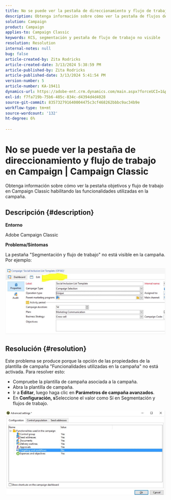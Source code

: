 ```yaml
---
title: No se puede ver la pestaña de direccionamiento y flujo de trabajo en Campaign | Campaign Classic
description: Obtenga información sobre cómo ver la pestaña de flujos de trabajo y objetivos en Campaign Classic
solution: Campaign
product: Campaign
applies-to: Campaign Classic
keywords: KCS, segmentación y pestaña de flujo de trabajo no visible
resolution: Resolution
internal-notes: null
bug: false
article-created-by: Zita Rodricks
article-created-date: 3/13/2024 5:38:59 PM
article-published-by: Zita Rodricks
article-published-date: 3/13/2024 5:41:54 PM
version-number: 5
article-number: KA-19411
dynamics-url: https://adobe-ent.crm.dynamics.com/main.aspx?forceUCI=1&pagetype=entityrecord&etn=knowledgearticle&id=4f849390-60e1-ee11-904c-0022480a227c
exl-id: f7fa719b-75b6-485c-834c-d4394d4d4028
source-git-commit: 835732791640004475c3cf468262bbbc9ac34b9e
workflow-type: tm+mt
source-wordcount: '132'
ht-degree: 6%

---
```


# No se puede ver la pestaña de direccionamiento y flujo de trabajo en Campaign | Campaign Classic


Obtenga información sobre cómo ver la pestaña objetivos y flujo de trabajo en Campaign Classic habilitando las funcionalidades utilizadas en la campaña.

## Descripción {#description}


<b>Entorno</b>

Adobe Campaign Classic

<b>Problema/Síntomas</b>

La pestaña &quot;Segmentación y flujo de trabajo&quot; no está visible en la campaña. Por ejemplo:
<br><br>![](assets/___50849390-60e1-ee11-904c-0022480a227c___.png)<br>

## Resolución {#resolution}


Este problema se produce porque la opción de las propiedades de la plantilla de campaña &quot;Funcionalidades utilizadas en la campaña&quot; no está activada. Para resolver esto:

- Compruebe la plantilla de campaña asociada a la campaña.
- Abra la plantilla de campaña.
- Ir a <b>Editar</b>, luego haga clic en <b>Parámetros de campaña avanzados</b>.
- En <b>Configuración, s</b>Seleccione el valor como Sí en Segmentación y flujos de trabajo.


![](assets/f184a935-4ace-ec11-a7b5-00224809c196.png)
